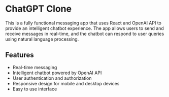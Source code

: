 # ChatGPT Clone

This is a fully functional messaging app that uses React and OpenAI API to provide an intelligent chatbot experience. The app allows users to send and receive messages in real-time, and the chatbot can respond to user queries using natural language processing.

## Features

- Real-time messaging
- Intelligent chatbot powered by OpenAI API
- User authentication and authorization
- Responsive design for mobile and desktop devices
- Easy to use interface
